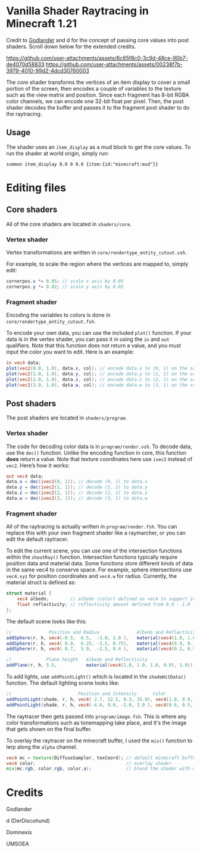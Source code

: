 # Vanilla Shader Raytracing in Minecraft 1.21
Credit to [Godlander](https://github.com/Godlander/raytracing) and d for the concept of passing core values into post shaders. Scroll down below for the extended credits.

https://github.com/user-attachments/assets/6c65f8c0-3c9d-48ce-90b7-de4070d58833
https://github.com/user-attachments/assets/00238f7b-3979-4010-99d2-4dcd30760003

The core shader transforms the vertices of an item display to cover a small portion of the screen, then encodes a couple of variables to the texture such as the view matrix and position. Since each fragment has 8-bit RGBA color channels, we can encode one 32-bit float per pixel. Then, the post shader decodes the buffer and passes it to the fragment post shader to do the raytracing.

## Usage
The shader uses an `item_display` as a mud block to get the core values. To run the shader at world origin, simply run:
```mcfunction
summon item_display 0.0 0 0.0 {item:{id:"minecraft:mud"}}
```

# Editing files
## Core shaders
All of the core shaders are located in `shaders/core`.
### Vertex shader
Vertex transformations are written in `core/rendertype_entity_cutout.vsh`.

For example, to scale the region where the vertices are mapped to, simply edit:
```glsl
cornerpos.x *= 0.05; // scale x axis by 0.05
cornerpos.y *= 0.02; // scale y axis by 0.02
```
### Fragment shader
Encoding the variables to colors is done in `core/rendertype_entity_cutout.fsh`.

To encode your own data, you can use the included `plot()` function. If your data is in the vertex shader, you can pass it in using the `in` and `out` qualifiers. Note that this function does not return a value, and you must input the color you want to edit. Here is an example:
```glsl
in vec4 data;
plot(vec2(0.0, 1.0), data.x, col); // encode data.x to (0, 1) on the screen
plot(vec2(1.0, 1.0), data.y, col); // encode data.y to (1, 1) on the screen
plot(vec2(2.0, 1.0), data.z, col); // encode data.z to (2, 1) on the screen
plot(vec2(3.0, 1.0), data.w, col); // encode data.w to (3, 1) on the screen
```

## Post shaders
The post shaders are located in `shaders/program`.
### Vertex shader
The code for decoding color data is in `program/render.vsh`. To decode data, use the `dec()` function. Unlike the encoding function in core, this function **does** return a value. Note that texture coordinates here use `ivec2` instead of `vec2`. Here’s how it works:
```glsl
out vec4 data;
data.x = dec(ivec2(0, 1)); // decode (0, 1) to data.x
data.y = dec(ivec2(1, 1)); // decode (1, 1) to data.y
data.z = dec(ivec2(2, 1)); // decode (2, 1) to data.z
data.w = dec(ivec2(3, 1)); // decode (3, 1) to data.w
```
### Fragment shader
All of the raytracing is actually written in `program/render.fsh`. You can replace this with your own fragment shader like a raymarcher, or you can edit the default raytracer.

To edit the current scene, you can use one of the intersection functions within the `shootRay()` function. Intersection functions typically require position data and material data. Some functions store different kinds of data in the same vec4 to conserve space. For example, sphere intersections use `vec4.xyz` for position coordinates and `vec4.w` for radius. Currently, the material struct is defined as:
```glsl
struct material {
    vec4 albedo;        // albedo (color) defined as vec4 to support invisible materials
    float reflectivity; // reflectivity amount defined from 0.0 - 1.0
};
```

The default scene looks like this:
```glsl
//              Position and Radius              Albedo and Reflectivity
addSphere(r, h, vec4(-0.5,  6.5,  -3.0, 1.0 ),   material(vec4(1.0, 1.0, 1.0, 1.0), 0.5));
addSphere(r, h, vec4( 0.9,  6.25, -3.5, 0.75),   material(vec4(0.9, 0.1, 0.1, 1.0), 0.2));
addSphere(r, h, vec4( 0.7,  5.9,  -2.5, 0.4 ),   material(vec4(0.1, 0.9, 0.1, 1.0), 0.2));

//             Plane height   Albedo and Reflectivity
addPlane(r, h, 5.5,           material(vec4(1.0, 1.0, 1.0, 0.0), 1.0)); // 0 alpha which results in an invisible shadow caster
```

To add lights, use `addPointLight()` which is located in the `shadeHitData()` function. The default lighting scene looks like:
```glsl
//                         Position and Intensity      Color
addPointLight(shade, r, h, vec4( 2.7, 12.5, 0.3, 35.0), vec4(1.0, 0.9, 0.8, 1.0));
addPointLight(shade, r, h, vec4(-4.0, 9.0, -2.0, 3.0 ), vec4(0.6, 0.5, 0.9, 1.0));
```

The raytracer then gets passed into `program/image.fsh`. This is where any color transformations such as tonemapping take place, and it's the image that gets shown on the final buffer.

To overlay the raytracer on the minecraft buffer, I used the `mix()` function to lerp along the `alpha` channel.
```glsl
vec4 mc = texture(DiffuseSampler, texCoord); // default minecraft buffer
vec4 color;                                  // overlay shader
mix(mc.rgb, color.rgb, color.a);             // blend the shader with minecraft
```

# Credits
Godlander

d (DerDiscohund)

Dominexis

UMSOEA
